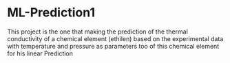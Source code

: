 # ML-Prediction1
This project is the one that making the prediction of the thermal conductivity of a chemical element (ethilen) based on the experimental data with temperature and pressure as parameters too of this chemical element for his linear Prediction 
